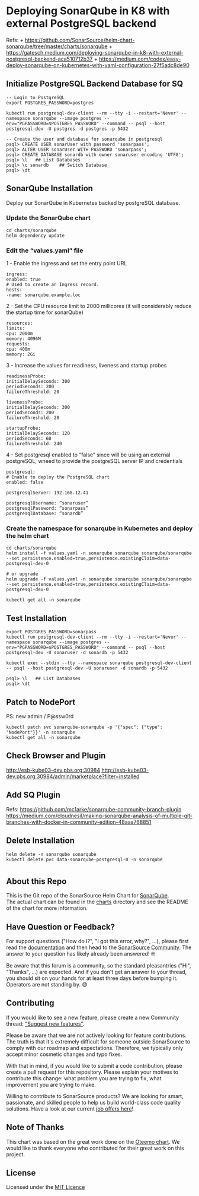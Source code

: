 # Deploying SonarQube in K8 with external PostgreSQL backend

Refs:
    + https://github.com/SonarSource/helm-chart-sonarqube/tree/master/charts/sonarqube
    + https://gatesch.medium.com/deploying-sonarqube-in-k8-with-external-postgresql-backend-aca510712b37
    + https://medium.com/codex/easy-deploy-sonarqube-on-kubernetes-with-yaml-configuration-27f5adc8de90


## Initialize PostgreSQL Backend Database for SQ
```
-- Login to PostgreSQL
export POSTGRES_PASSWORD=postgres

kubectl run postgresql-dev-client --rm --tty -i --restart='Never' --namespace sonarqube --image postgres --env="PGPASSWORD=$POSTGRES_PASSWORD" --command -- psql --host postgresql-dev -U postgres -d postgres -p 5432

-- Create the user and database for sonarqube in postgresql
psql> CREATE USER sonarUser with password 'sonarpass';
psql> ALTER USER sonarUser WITH PASSWORD 'sonarpass';
psql> CREATE DATABASE sonardb with owner sonaruser encoding 'UTF8';
psql> \l   ## List Databases
psql> \c sonardb    ## Switch Database
psql> \dt
```

## SonarQube Installation
Deploy our SonarQube in Kubernetes backed by postgreSQL database.

### Update the SonarQube chart
```
cd charts/sonarqube
helm dependency update
```
### Edit the “values.yaml” file 
1 - Enable the ingress and set the entry point URL
```
ingress:
enabled: true
# Used to create an Ingress record.
hosts:
-name: sonarqube.example.loc
```

2 - Set the CPU resource limit to 2000 millicores (it will considerably reduce the startup time for sonarQube)
```
resources:
limits:
cpu: 2000m
memory: 4096M
requests:
cpu: 400m
memory: 2Gi
```

3 - Increase the values for readiness, liveness and startup probes
```
readinessProbe:
initialDelaySeconds: 300
periodSeconds: 200
failureThreshold: 20

livenessProbe:
initialDelaySeconds: 300
periodSeconds: 200
failureThreshold: 20

startupProbe:
initialDelaySeconds: 120
periodSeconds: 60
failureThreshold: 240
```

4 - Set postgresql enabled to “false” since will be using an external postgreSQL, wneed to provide the postgreSQL server IP and credentials
```
postgresql:
# Enable to deploy the PostgreSQL chart
enabled: false

postgresqlServer: 192.168.12.41

postgresqlUsername: “sonaruser”
postgresqlPassword: “sonarpass”
postgresqlDatabase: “sonardb”
```

### Create the namespace for sonarqube in Kubernetes and deploy the helm chart
```
cd charts/sonarqube
helm install -f values.yaml -n sonarqube sonarqube sonarqube/sonarqube --set persistence.enabled=true,persistence.existingClaim=data-postgresql-dev-0

# or upgrade
helm upgrade -f values.yaml -n sonarqube sonarqube sonarqube/sonarqube --set persistence.enabled=true,persistence.existingClaim=data-postgresql-dev-0

kubectl get all -n sonarqube
```
## Test Installation

```
export POSTGRES_PASSWORD=sonarpass
kubectl run postgresql-dev-client --rm --tty -i --restart='Never' --namespace sonarqube --image postgres --env="PGPASSWORD=$POSTGRES_PASSWORD" --command -- psql --host postgresql-dev -U sonaruser -d sonardb -p 5432

kubectl exec --stdin --tty --namespace sonarqube postgresql-dev-client -- psql --host postgresql-dev -U sonaruser -d sonardb -p 5432

psql> \l   ## List Databases
psql> \dt
```

## Patch to NodePort
PS: new admin / P@ssw0rd
```
kubectl patch svc sonarqube-sonarqube -p '{"spec": {"type": "NodePort"}}' -n sonarqube
kubectl get all -n sonarqube
```

## Check Browser and Plugin

http://esb-kube03-dev.pbs.org:30984
http://esb-kube03-dev.pbs.org:30984/admin/marketplace?filter=installed


## Add SQ Plugin
Refs: 
    https://github.com/mc1arke/sonarqube-community-branch-plugin
    https://medium.com/cloudnesil/making-sonarqube-analysis-of-multiple-git-branches-with-docker-in-community-edition-48aaa768851



## Delete Installation
``` 
helm delete -n sonarqube sonarqube
kubectl delete pvc data-sonarqube-postgresql-0 -n sonarqube
```

#

About this Repo
----------------

This is the Git repo of the SonarSource Helm Chart for [SonarQube](https://www.sonarqube.org/).  
The actual chart can be found in the [charts](charts/sonarqube) directory and see the README of the chart for more information. 

Have Question or Feedback?
--------------------------

For support questions ("How do I?", "I got this error, why?", ...), please first read the [documentation](https://docs.sonarqube.org) and then head to the [SonarSource Community](https://community.sonarsource.com/c/help/sq/10). The answer to your question has likely already been answered! 🤓

Be aware that this forum is a community, so the standard pleasantries ("Hi", "Thanks", ...) are expected. And if you don't get an answer to your thread, you should sit on your hands for at least three days before bumping it. Operators are not standing by. 😄


Contributing
------------

If you would like to see a new feature, please create a new Community thread: ["Suggest new features"](https://community.sonarsource.com/c/suggestions/features).

Please be aware that we are not actively looking for feature contributions. The truth is that it's extremely difficult for someone outside SonarSource to comply with our roadmap and expectations. Therefore, we typically only accept minor cosmetic changes and typo fixes.

With that in mind, if you would like to submit a code contribution, please create a pull request for this repository. Please explain your motives to contribute this change: what problem you are trying to fix, what improvement you are trying to make.

Willing to contribute to SonarSource products? We are looking for smart, passionate, and skilled people to help us build world-class code quality solutions. Have a look at our current [job offers here](https://www.sonarsource.com/company/jobs/)!

Note of Thanks
--------------

This chart was based on the great work done on the [Oteemo chart](https://github.com/Oteemo/charts/tree/master/charts/sonarqube). 
We would like to thank everyone who contributed for their great work on this project.

License
-------

Licensed under the [MIT Licence](LICENSE)
